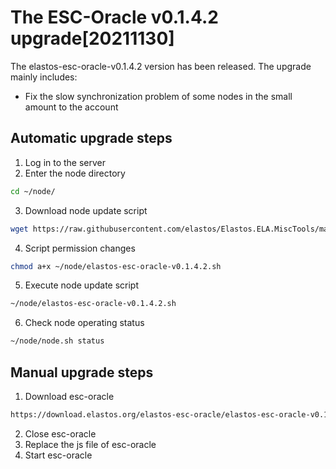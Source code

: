 # The ESC-Oracle v0.1.4.2 upgrade[20211130]

The elastos-esc-oracle-v0.1.4.2 version has been released. The upgrade mainly includes:
- Fix the slow synchronization problem of some nodes in the small amount to the account

## Automatic upgrade steps

1. Log in to the server
2. Enter the node directory

```bash
cd ~/node/
```

3. Download node update script

```bash
wget https://raw.githubusercontent.com/elastos/Elastos.ELA.MiscTools/master/upgrade/esc-oracle/elastos-esc-oracle-v0.1.4.2.sh
```

4. Script permission changes

```bash
chmod a+x ~/node/elastos-esc-oracle-v0.1.4.2.sh
```

5. Execute node update script

```bash
~/node/elastos-esc-oracle-v0.1.4.2.sh
```

6. Check node operating status

```bash
~/node/node.sh status
```

## Manual upgrade steps

1. Download esc-oracle

```bash
https://download.elastos.org/elastos-esc-oracle/elastos-esc-oracle-v0.1.4.2
```

2. Close esc-oracle
3. Replace the js file of esc-oracle
4. Start esc-oracle